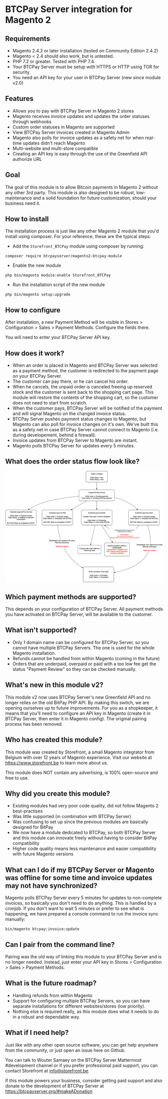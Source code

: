 # BTCPay Server integration for Magento 2

## Requirements
- Magento 2.4.2 or later installation (tested on Community Edition 2.4.2)
- Magento < 2.4 should also work, but is untested. 
- PHP 7.2 or greater. Tested with PHP 7.4.
- Your BTCPay Server must be setup with HTTPS or HTTP using TOR for security.
- You need an API key for your user in BTCPay Server (new since module v2.0)

## Features
- Allows you to pay with BTCPay Server in Magento 2 stores
- Magento receives invoice updates and updates the order statuses through webhooks
- Custom order statuses in Magento are supported
- View BTCPay Server invoices created in Magento Admin
- Magento also polls for invoice updates as a safety net for when real-time updates didn't reach Magento
- Multi-website and multi-store compatible
- Creating an API key is easy through the use of the Greenfield API authorize URL 

## Goal
The goal of this module is to allow Bitcoin payments in Magento 2 without any other 3rd party.
This module is also designed to be robust, low-maintenance and a solid foundation for future customization, should your business need it.

## How to install

The installation process is just like any other Magento 2 module that you'd install using composer. For your reference, these are the typical steps:

- Add the `Storefront_BTCPay` module using composer by running:
```
composer require btcpayserver/magento2-btcpay-module
```
- Enable the new module
```
php bin/magento module:enable Storefront_BTCPay
```
- Run the installation script of the new module
```
php bin/magento setup:upgrade
``` 

## How to configure
After installation, a new Payment Method will be visible in Stores > Configuration > Sales > Payment Methods. Configure the fields there.

You will need to enter your BTCPay Server API key.

## How does it work?
- When an order is placed in Magento and BTCPay Server was selected as a payment method, the customer is redirected to the payment page on your BTCPay Server.
- The customer can pay there, or he can cancel his order.
- When he cancels, the unpaid order is canceled freeing up reserved stock and the customer is sent back to the shopping cart page. This module will restore the contents of the shopping cart, so the customer does not need to start from scratch.
- When the customer pays, BTCPay Server will be notified of the payment and will signal Magento on the changed invoice status.
- BTCPay Server pushes payment status changes to Magento, but Magento can also poll for invoice changes on it's own. We've built this as a safety net in case BTCPay Server cannot connect to Magento (i.e. during developement, behind a firewall).
- Invoice updates from BTCPay Server to Magento are instant.
- Magento polls BTCPay Server for updates every 5 minutes.

## What does the order status flow look like?
![Order status flowchart](flowchart.png "Order status flowchart")

 
## Which payment methods are supported?
This depends on your configuration of BTCPay Server. All payment methods you have activated on BTCPay Server, will be available to the customer.

## What isn't supported?
- Only 1 domain name can be configured for BTCPay Server, so you cannot have multiple BTCPay Servers. The one is used for the whole Magento installation.
- Refunds cannot be handled from within Magento (coming in the future)
- Orders that are underpaid, overpaid or paid with a too low fee get the status "Payment Review" so they can be checked manually.

## What's new in this module v2?
This module v2 now uses BTCPay Server's new Greenfield API and no longer relies on the old BitPay PHP API. By making this switch, we are opening ourselves up to future improvements.
For you as a shopkeeper, it means that you'll need to configure an API key in Magento (create it in BTCPay Server, then enter it in Magento config). The original pairing process has been removed.

## Who has created this module?
This module was created by Storefront, a small Magento integrator from Belgium with over 12 years of Magento experience. Visit our website at https://www.storefront.be to learn more about us.

This module does NOT contain any advertising, is 100% open-source and free to use.

## Why did you create this module?
- Existing modules had very poor code quality, did not follow Magento 2 best-practises
- Was little supported (in combination with BTCPay Server)
- Was confusing to set up since the previous modules are basically designed for BitPay
- We now have a module dedicated to BTCPay, so both BTCPay Server and this module can innovate freely without having to consider BitPay compatibility
- Higher code quality means less maintenance and easier compatibility with future Magento versions

## What can I do if my BTCPay Server or Magento was offline for some time and invoice updates may not have synchronized?
Magento polls BTCPay Server every 5 minutes for updates to non-complete invoices, so basically you don't need to do anything. This is handled by a cronjob.
If you don't want to wait 5 minutes or prefer to see what is happening, we have prepared a console command to run the invoice sync manually:

```
bin/magento btcpay:invoice:update
```

## Can I pair from the command line?
Pairing was the old way of linking this module to your BTCPay Server and is no longer needed. Instead, just enter your API key in Stores > Configuration > Sales > Payment Methods.

## What is the future roadmap?
- Handling refunds from within Magento
- Support for configuring multiple BTCPay Servers, so you can have separate installations for different websites/stores (low priority).
- Nothing else is required really, as this module does what it needs to do in a robust and dependable way.

## What if I need help?
Just like with any other open source software, you can get help anywhere from the community, or just open an issue here on Github.

You can talk to Wouter Samaey on the BTCPay Server Mattermost #development channel or if you prefer professional paid support, you can contact Storefront at info@storefront.be.

If this module powers your business, consider getting paid support and also donate to the development of BTCPay Server at https://btcpayserver.org/#makeADonation
